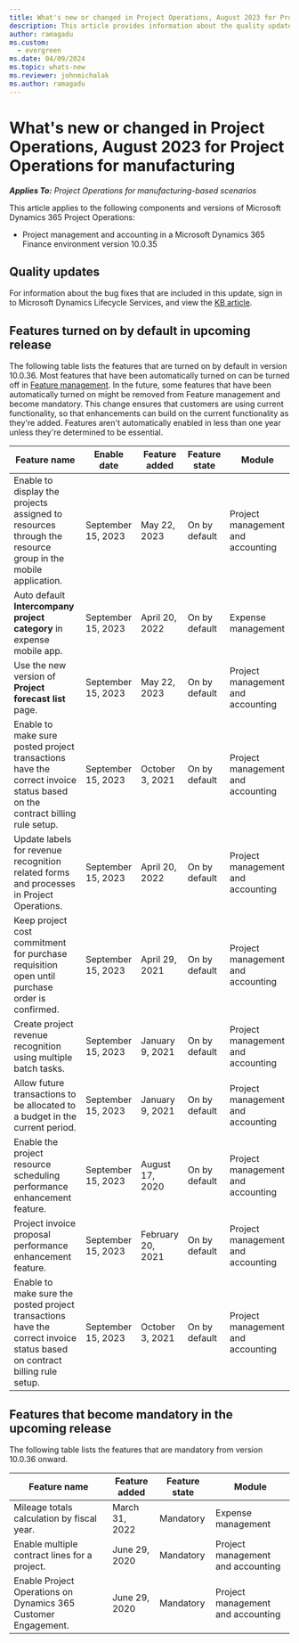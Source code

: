 ```yaml
---
title: What's new or changed in Project Operations, August 2023 for Project Operations for manufacturing
description: This article provides information about the quality updates that are available in the August 2023 release of Microsoft Dynamics 365 Project Operations for manufacturing.
author: ramagadu
ms.custom:
  - evergreen
ms.date: 04/09/2024
ms.topic: whats-new
ms.reviewer: johnmichalak
ms.author: ramagadu
---
```


# What's new or changed in Project Operations, August 2023 for Project Operations for manufacturing

_**Applies To:** Project Operations for manufacturing-based scenarios_

This article applies to the following components and versions of Microsoft Dynamics 365 Project Operations:

- Project management and accounting in a Microsoft Dynamics 365 Finance environment version 10.0.35

## Quality updates

For information about the bug fixes that are included in this update, sign in to Microsoft Dynamics Lifecycle Services, and view the [KB article](https://fix.lcs.dynamics.com/Issue/Details?bugId=817204&dbType=3&qc=d4c43f25691362609fd85d3d10e7a7123141638262fc87df2ac362ba5de8070b).

## Features turned on by default in upcoming release

The following table lists the features that are turned on by default in version 10.0.36. Most features that have been automatically turned on can be turned off in [Feature management](/dynamics365/fin-ops-core/fin-ops/get-started/feature-management/feature-management-overview). In the future, some features that have been automatically turned on might be removed from Feature management and become mandatory. This change ensures that customers are using current functionality, so that enhancements can build on the current functionality as they're added. Features aren't automatically enabled in less than one year unless they're determined to be essential.

| Feature name | Enable date | Feature added | Feature state | Module |
| --- | --- | --- |--- |--- |
|Enable to display the projects assigned to resources through the resource group in the mobile application.|September 15, 2023|May 22, 2023|On by default|Project management and accounting|
|Auto default **Intercompany project category** in expense mobile app.|September 15, 2023|April 20, 2022|On by default|Expense management|
|Use the new version of **Project forecast list** page.|September 15, 2023|May 22, 2023|On by default|Project management and accounting|
|Enable to make sure posted project transactions have the correct invoice status based on the contract billing rule setup.|September 15, 2023|October 3, 2021|On by default|Project management and accounting|
|Update labels for revenue recognition related forms and processes in Project Operations.|September 15, 2023|April 20, 2022|On by default|Project management and accounting|
|Keep project cost commitment for purchase requisition open until purchase order is confirmed.|September 15, 2023|April 29, 2021|On by default|Project management and accounting|
|Create project revenue recognition using multiple batch tasks.|September 15, 2023|January 9, 2021|On by default|Project management and accounting|
|Allow future transactions to be allocated to a budget in the current period.|September 15, 2023|January 9, 2021|On by default|Project management and accounting|
|Enable the project resource scheduling performance enhancement feature.|September 15, 2023|August 17, 2020|On by default|Project management and accounting|
|Project invoice proposal performance enhancement feature.|September 15, 2023|February 20, 2021|On by default|Project management and accounting|
|Enable to make sure the posted project transactions have the correct invoice status based on contract billing rule setup.|September 15, 2023|October 3, 2021|On by default|Project management and accounting|

## Features that become mandatory in the upcoming release

The following table lists the features that are mandatory from version 10.0.36 onward.

| Feature name | Feature added | Feature state | Module |
| --- | --- | --- | --- |
|Mileage totals calculation by fiscal year.|March 31, 2022|Mandatory|Expense management|
|Enable multiple contract lines for a project.|June 29, 2020|Mandatory|Project management and accounting|
|Enable Project Operations on Dynamics 365 Customer Engagement.|June 29, 2020|Mandatory|Project management and accounting|
